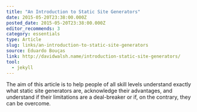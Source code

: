 ```yaml
---
title: "An Introduction to Static Site Generators"
date: 2015-05-20T23:38:00.000Z
posted_date: 2015-05-20T23:38:00.000Z
editor_recommends: 3
category: essentials
type: Article
slug: links/an-introduction-to-static-site-generators
source: Eduardo Bouças
link: http://davidwalsh.name/introduction-static-site-generators/
tool:
  - jekyll
---
```

The aim of this article is to help people of all skill levels understand exactly what static site generators are, acknowledge their advantages, and understand if their limitations are a deal-breaker or if, on the contrary, they can be overcome.



